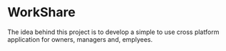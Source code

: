 # WorkShare
The idea behind this project is to develop a simple to use cross platform application for owners, managers and, emplyees.
